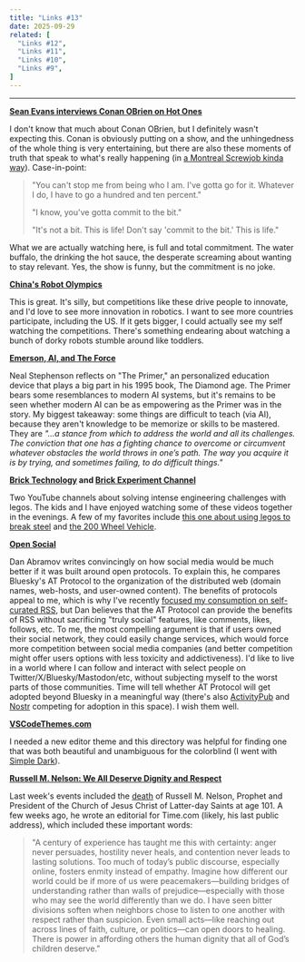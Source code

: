 ```yaml
---
title: "Links #13"
date: 2025-09-29
related: [
  "Links #12",
  "Links #11",
  "Links #10",
  "Links #9",
]
---
```



***

**[Sean Evans interviews Conan OBrien on Hot Ones](https://www.youtube.com/watch?v=FALlhXl6CmA)**

I don't know that much about Conan OBrien, but I definitely wasn't expecting this. Conan is obviously putting on a show, and the unhingedness of the whole thing is very entertaining, but there are also these moments of truth that speak to what's really happening (in [a Montreal Screwjob kinda way](https://radiolab.org/podcast/montreal-screwjob)). Case-in-point:

> "You can't stop me from being who I am. I've gotta go for it. Whatever I do, I have to go a hundred and ten percent."
>
> "I know, you've gotta commit to the bit."
>
> "It's not a bit. This is life! Don't say 'commit to the bit.' This is life."

What we are actually watching here, is full and total commitment. The water buffalo, the drinking the hot sauce, the desperate screaming about wanting to stay relevant. Yes, the show is funny, but the commitment is no joke.

**[China's Robot Olympics](https://qz.com/humanoid-robot-olympics-2025-china-tesla-amazon)**

This is great. It's silly, but competitions like these drive people to innovate, and I'd love to see more innovation in robotics. I want to see more countries participate, including the US. If it gets bigger, I could actually see my self watching the competitions. There's something endearing about watching a bunch of dorky robots stumble around like toddlers.

**[Emerson, AI, and The Force](https://nealstephenson.substack.com/p/emerson-ai-and-the-force)**

Neal Stephenson reflects on "The Primer," an personalized education device that plays a big part in his 1995 book, The Diamond age. The Primer bears some resemblances to modern AI systems, but it's remains to be seen whether modern AI can be as empowering as the Primer was in the story. My biggest takeaway: some things are difficult to teach (via AI), because they aren't knowledge to be memorize or skills to be mastered. They are *"…a stance from which to address the world and all its challenges. The conviction that one has a fighting chance to overcome or circumvent whatever obstacles the world throws in one’s path. The way you acquire it is by trying, and sometimes failing, to do difficult things."*

**[Brick Technology](https://www.youtube.com/@BrickTechnology) and [Brick Experiment Channel](https://www.youtube.com/@BrickExperimentChannel)**

Two YouTube channels about solving intense engineering challenges with legos. The kids and I have enjoyed watching some of these videos together in the evenings. A few of my favorites include [this one about using legos to break steel](https://www.youtube.com/watch?v=jRn5waE0qfk) and [the 200 Wheel Vehicle](https://www.youtube.com/watch?v=RsuD6iC-Foc).

**[Open Social](https://overreacted.io/open-social/)**

Dan Abramov writes convincingly on how social media would be much better if it was built around open protocols. To explain this, he compares Bluesky's AT Protocol to the organization of the distributed web (domain names, web-hosts, and user-owned content). The benefits of protocols appeal to me, which is why I've recently [focused my consumption on self-curated RSS](https://www.bryanbraun.com/2023/11/27/rejecting-the-algorithm/), but Dan believes that the AT Protocol can provide the benefits of RSS without sacrificing "truly social" features, like comments, likes, follows, etc. To me, the most compelling argument is that if users owned their social network, they could easily change services, which would force more competition between social media companies (and better competition might offer users options with less toxicity and addictiveness). I'd like to live in a world where I can follow and interact with select people on Twitter/X/Bluesky/Mastodon/etc, without subjecting myself to the worst parts of those communities. Time will tell whether AT Protocol will get adopted beyond Bluesky in a meaningful way (there's also [ActivityPub](https://en.wikipedia.org/wiki/ActivityPub) and [Nostr](http://en.wikipedia.org/wiki/Nostr) competing for adoption in this space). I wish them well.

**[VSCodeThemes.com](https://vscodethemes.com/)**

I needed a new editor theme and this directory was helpful for finding one that was both beautiful and unambiguous for the colorblind (I went with [Simple Dark](https://vscodethemes.com/e/travis.simple-dark/simple-dark)).


**[Russell M. Nelson: We All Deserve Dignity and Respect](https://time.com/7315003/russell-nelson-dignity-respect/)**

Last week's events included the [death](https://www.nytimes.com/2025/09/28/obituaries/russell-m-nelson-dead.html) of Russell M. Nelson, Prophet and President of the Church of Jesus Christ of Latter-day Saints at age 101. A few weeks ago, he wrote an editorial for Time.com (likely, his last public address), which included these important words:

> "A century of experience has taught me this with certainty: anger never persuades, hostility never heals, and contention never leads to lasting solutions. Too much of today’s public discourse, especially online, fosters enmity instead of empathy. Imagine how different our world could be if more of us were peacemakers—building bridges of understanding rather than walls of prejudice—especially with those who may see the world differently than we do. I have seen bitter divisions soften when neighbors chose to listen to one another with respect rather than suspicion. Even small acts—like reaching out across lines of faith, culture, or politics—can open doors to healing. There is power in affording others the human dignity that all of God’s children deserve."

